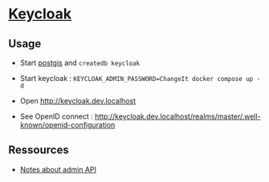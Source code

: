 # [Keycloak](https://www.keycloak.org/)

## Usage

* Start [postgis](../postgis/README.md) and `createdb keycloak`

* Start keycloak : `KEYCLOAK_ADMIN_PASSWORD=ChangeIt docker compose up -d`

* Open http://keycloak.dev.localhost

* See OpenID connect : http://keycloak.dev.localhost/realms/master/.well-known/openid-configuration

## Ressources

* [Notes about admin API](docs/admin-api.md)
